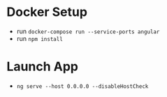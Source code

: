 # Docker Setup 
* run ```docker-compose run --service-ports angular```
* run ```npm install```

# Launch App 
* ```ng serve --host 0.0.0.0 --disableHostCheck```